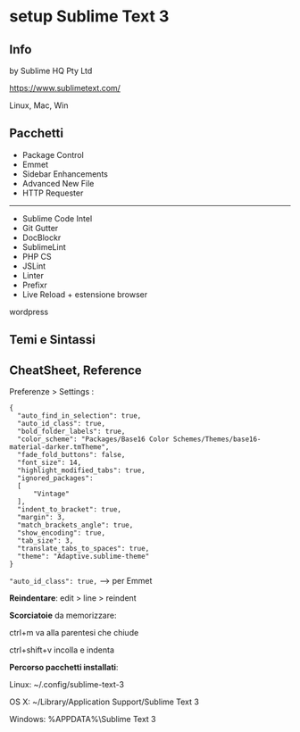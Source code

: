 # setup Sublime Text 3

## Info
by Sublime HQ Pty Ltd

https://www.sublimetext.com/

Linux, Mac, Win

## Pacchetti

- Package Control
- Emmet
- Sidebar Enhancements
- Advanced New File
- HTTP Requester
---------------------------
- Sublime Code Intel
- Git Gutter
- DocBlockr
- SublimeLint
- PHP CS
- JSLint
- Linter
- Prefixr
- Live Reload + estensione browser

wordpress 

## Temi e Sintassi



## CheatSheet, Reference

Preferenze > Settings :
  
  ```
{
	"auto_find_in_selection": true,
	"auto_id_class": true,
	"bold_folder_labels": true,
	"color_scheme": "Packages/Base16 Color Schemes/Themes/base16-material-darker.tmTheme",
	"fade_fold_buttons": false,
	"font_size": 14,
	"highlight_modified_tabs": true,
	"ignored_packages":
	[
		"Vintage"
	],
	"indent_to_bracket": true,
	"margin": 3,
	"match_brackets_angle": true,
	"show_encoding": true,
	"tab_size": 3,
	"translate_tabs_to_spaces": true,
	"theme": "Adaptive.sublime-theme"
}
  ```
  
```"auto_id_class": true,``` --> per Emmet

**Reindentare**:
edit > line > reindent

**Scorciatoie** da memorizzare:

ctrl+m va alla parentesi che chiude

ctrl+shift+v incolla e indenta

**Percorso pacchetti installati**:

Linux: ~/.config/sublime-text-3

OS X: ~/Library/Application Support/Sublime Text 3

Windows: %APPDATA%\Sublime Text 3
